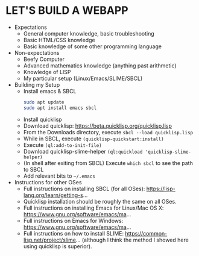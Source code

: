 LET'S BUILD A WEBAPP
===
* Expectations
  * General computer knowledge, basic troubleshooting
  * Basic HTML/CSS knowledge
  * Basic knowledge of some other programming language
* Non-expectations
  * Beefy Computer
  * Advanced mathematics knowledge (anything past arithmetic)
  * Knowledge of LISP
  * My particular setup (Linux/Emacs/SLIME/SBCL)
* Building my Setup
  * Install emacs & SBCL
    ```sh
    sudo apt update
    sudo apt install emacs sbcl
    ```
  * Install quicklisp
  * Download quicklisp: https://beta.quicklisp.org/quicklisp.lisp
  * From the Downloads directory, execute `sbcl --load quicklisp.lisp`
  * While in SBCL, execute `(quicklisp-quickstart:install)`
  * Execute `(ql:add-to-init-file)`
  * Download quicklisp-slime-helper `(ql:quickload 'quicklisp-slime-helper)`
  * (In shell after exiting from SBCL) Execute `which sbcl` to see the path to SBCL
  * Add relevant bits to `~/.emacs`
* Instructions for other OSes
  * Full instructions on installing SBCL (for all OSes): https://lisp-lang.org/learn/getting-s...
  * Quicklisp installation should be roughly the same on all OSes.
  * Full instructions on installing Emacs for Linux/Mac OS X: https://www.gnu.org/software/emacs/ma...
  * Full instructions on Emacs for Windows: https://www.gnu.org/software/emacs/ma...
  * Full instructions on how to install SLIME: https://common-lisp.net/project/slime... (although I think the method I showed here using quicklisp is superior).
